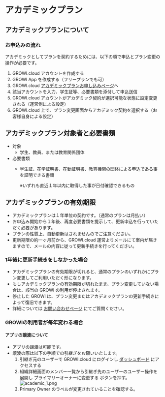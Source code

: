 # アカデミックプラン
## アカデミックプランについて
### お申込みの流れ
アカデミックとしてプランを契約するためには、以下の順で申込とプラン変更の操作が必要です。

1. GROWI.cloud アカウントを作成する
2. GROWI App を作成する（フリープランでも可）
3. GROWI.cloud [アカデミックプランお申し込みページ](https://growicloud.atlassian.net/servicedesk/customer/portal/1)へ
4. 該当アカウントを入力、学生証等、必要書類を添付して申込送信
6. GROWI.cloud アカウントがアカデミック契約が選択可能な状態に設定変更される（運営側による設定）
7. GROWI.cloud 上で、プラン変更画面からアカデミック契約を選択する（お客様自身による設定）

## アカデミックプラン対象者と必要書類
- 対象
    - 学生、教員、または教育関係団体
- 必要書類
    - 学生証、在学証明書、在勤証明書、教育機関の団体による申込である事を証明できる書類
         
      ※いずれも直近１年以内に取得した事が日付確認できるもの

## アカデミックプランの有効期限
- アカデミックプランは１年単位の契約です。（通常のプランは月払い）
- お申込み開始から１年後、再度必要書類を提示して、更新申込を行っていただく必要があります。
- プランの性質上、自動更新はされませんのでご注意ください。
- 更新期限の約一ヶ月前から、GROWI.cloud 運営よりメールにて案内が届きますので、メールの内容に従って更新手続きを行ってください。

### 1年後に更新手続きをしなかった場合
- アカデミックプランの有効期限が切れると、通常のプランのいずれかにプラン変更してご利用いただく形になります。
- もしアカデミックプランの有効期限が切れたまま、プラン変更していない場合は、該当の GROWI の利用が停止されます。
- 停止した GROWI は、プラン変更またはアカデミックプランの更新手続きによって復旧できます。
- 詳細については [お問い合わせページ](https://growicloud.atlassian.net/servicedesk/customer/portal/1) にてご質問ください。


### GROWIの利用者が毎年変わる場合
#### アプリの譲渡について
- アプリの譲渡は可能です。
- 譲渡の際は以下の手順での引継ぎをお願いいたします。
    1. 引継ぎ元のユーザーで GROWI.cloud にログインし [ダッシュボード](https://growi.cloud/my) にアクセスする
    2. 組織詳細画面のメンバー一覧から引継ぎ先のユーザーのユーザー操作を展開し プライマリーオーナーに変更する ボタンを押す。  
![academic_1.png](/assets/images/ja/academic_1.png)
    3. Primary Owner のラベルが変更されていることを確認する。